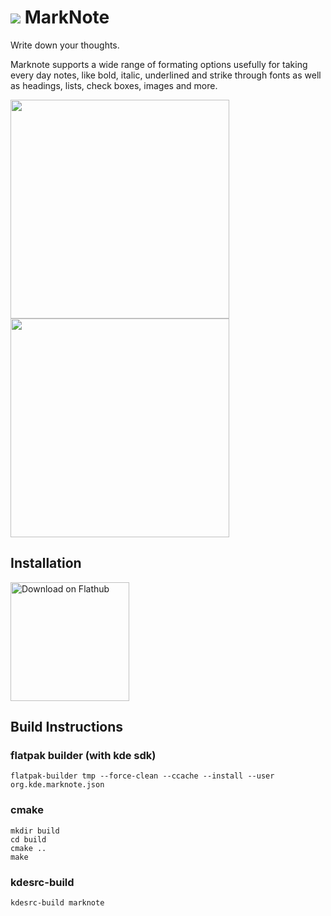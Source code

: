 #  <img src="https://invent.kde.org/mbruchert/marknote/-/raw/master/logo.png">  MarkNote

Write down your thoughts.

Marknote supports a wide range of formating options usefully for taking every day notes, like bold, italic, underlined and strike through fonts as well as headings, lists, check boxes, images and more.

<img src="https://i.imgur.com/tJba9pK.png.png"  height="350" > <img src="https://i.imgur.com/9DsuKFP.png"  height="350" >

## Installation

<a href='https://flathub.org/apps/details/org.kde.marknote'><img width='190px' alt='Download on Flathub' src='https://flathub.org/assets/badges/flathub-badge-i-en.png'/></a>

## Build Instructions

### flatpak builder (with kde sdk)
```
flatpak-builder tmp --force-clean --ccache --install --user org.kde.marknote.json
```
### cmake
```
mkdir build
cd build
cmake ..
make
```
### kdesrc-build
```
kdesrc-build marknote
```
